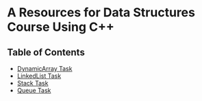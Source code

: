 # A Resources for Data Structures Course Using C++

## Table of Contents

- [DynamicArray Task](01-DynamicArray/README.md)
- [LinkedList Task](02-LinkedList/README.md)
- [Stack Task](03-Stack/README.md)
- [Queue Task](04-Queue/README.md)


